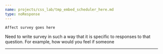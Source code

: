 ```yaml
---
name: projects/css_lab/tmp_embed_scheduler_here.md
type: noResponse
---
```


`Affect survey goes here`

Need to write survey in such a way that it is specific to responses to that question.
For example, how would you feel if someone

---
